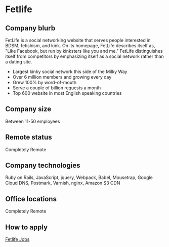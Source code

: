 # Fetlife

## Company blurb

FetLife is a social networking website that serves people interested in BDSM, fetishism, and kink. On its homepage, FetLife describes itself as, "Like Facebook, but run by kinksters like you and me." FetLife distinguishes itself from competitors by emphasizing itself as a social network rather than a dating site.

- Largest kinky social network this side of the Milky Way
- Over 6 million members and growing every day
- Grew 100% by word-of-mouth
- Serve a couple of billion requests a month
- Top 600 website in most English speaking countries

## Company size

Between 11-50 employees


## Remote status
Completely Remote


## Company technologies

Ruby on Rails, JavaScript, jquery, Webpack, Babel, Mousetrap, Google Cloud DNS, Postmark, Varnish, nginx, Amazon S3 CDN

## Office locations
Completely Remote

## How to apply

[Fetlife Jobs](https://remoteok.io/remote-companies/fetlife)
